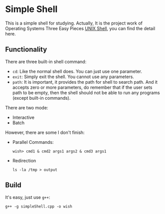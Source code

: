# Simple Shell

This is a simple shell for studying. Actually, It is the
project work of Operating Systems Three Easy Pieces
[UNIX Shell](https://github.com/remzi-arpacidusseau/ostep-projects),
you can find the detail here.

## Functionality

There are three built-in shell command:

+ `cd`: Like the normal shell does. You can just use one parameter.
+ `exit`: Simply exit the shell. You cannot use any parameters.
+ `path`: It is important, it provides the path for shell to search path.
          And it accepts zero or more parameters, do remember that if the
          user sets path to be empty, then the shell should not be able to run any programs (except built-in commands).

There are two mode:

+ Interactive
+ Batch

However, there are some I don't finish:

+ Parallel Commands:
  
  ```shell
  wish> cmd1 & cmd2 args1 args2 & cmd3 args1
  ```

+ Redirection

  ```shell
  ls -la /tmp > output
  ```

## Build

It's easy, just use `g++`:

```shell
g++ -g simpleShell.cpp -o wish
```
